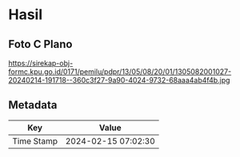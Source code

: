 # Hasil

## Foto C Plano

https://sirekap-obj-formc.kpu.go.id/0171/pemilu/pdpr/13/05/08/20/01/1305082001027-20240214-191718--360c3f27-9a90-4024-9732-68aaa4ab4f4b.jpg


## Metadata

| Key        | Value               |
| ---------- | ------------------- |
| Time Stamp | 2024-02-15 07:02:30 |



